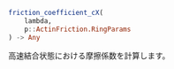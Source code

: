 ```julia
friction_coefficient_cX(
    lambda,
    p::ActinFriction.RingParams
) -> Any

```

高速結合状態における摩擦係数を計算します。

